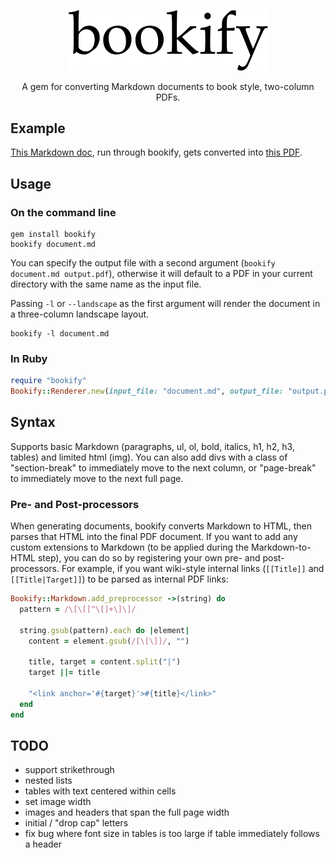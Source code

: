 <p align="center">
  <img width="319" src="https://raw.githubusercontent.com/joeyschoblaska/bookify/master/img/bookify.png">
</p>

<p align="center">
  A gem for converting Markdown documents to book style, two-column PDFs.
</p>

## Example

[This Markdown doc](https://raw.githubusercontent.com/joeyschoblaska/bookify/master/example/document.md), run through bookify, gets converted
into [this PDF](https://raw.githubusercontent.com/joeyschoblaska/bookify/master/example/output.pdf).

## Usage

### On the command line

```
gem install bookify
bookify document.md
```

You can specify the output file with a second argument (`bookify document.md
output.pdf`), otherwise it will default to a PDF in your current directory with
the same name as the input file.

Passing `-l` or `--landscape` as the first argument will render the document in
a three-column landscape layout.

```
bookify -l document.md
```

### In Ruby

```ruby
require "bookify"
Bookify::Renderer.new(input_file: "document.md", output_file: "output.pdf").render
```

## Syntax

Supports basic Markdown (paragraphs, ul, ol, bold, italics, h1, h2, h3, tables) and limited html (img). You can also add divs with a class of "section-break" to immediately move to the next column, or "page-break" to immediately move to the next full page.

### Pre- and Post-processors
When generating documents, bookify converts Markdown to HTML, then parses that HTML into the final PDF document. If you want to add any custom extensions to Markdown (to be applied during the Markdown-to-HTML step), you can do so by registering your own pre- and post-processors. For example, if you want wiki-style internal links (`[[Title]]` and `[[Title|Target]]`) to be parsed as internal PDF links:

```ruby
Bookify::Markdown.add_preprocessor ->(string) do
  pattern = /\[\[[^\[]+\]\]/

  string.gsub(pattern).each do |element|
    content = element.gsub(/[\[\]]/, "")

    title, target = content.split("|")
    target ||= title

    "<link anchor='#{target}'>#{title}</link>"
  end
end
```

## TODO
* support strikethrough
* nested lists
* tables with text centered within cells
* set image width
* images and headers that span the full page width
* initial / "drop cap" letters
* fix bug where font size in tables is too large if table immediately follows a header
